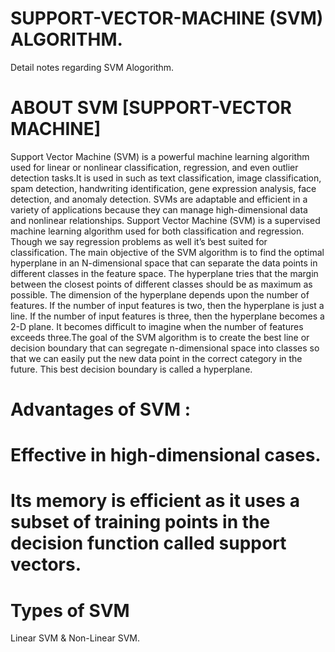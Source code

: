 # SUPPORT-VECTOR-MACHINE (SVM) ALGORITHM.
Detail notes regarding SVM Alogorithm.
# ABOUT SVM [SUPPORT-VECTOR MACHINE]
Support Vector Machine (SVM) is a powerful machine learning algorithm used for linear or nonlinear classification, regression, and even outlier detection tasks.It is used in such as text classification, image classification, spam detection, handwriting identification, gene expression analysis, face detection, and anomaly detection. 
SVMs are adaptable and efficient in a variety of applications because they can manage high-dimensional data and nonlinear relationships.
Support Vector Machine (SVM) is a supervised machine learning algorithm used for both classification and regression. 
Though we say regression problems as well it’s best suited for classification. 
The main objective of the SVM algorithm is to find the optimal hyperplane in an N-dimensional space that can separate the data points in different classes in the feature space. 
The hyperplane tries that the margin between the closest points of different classes should be as maximum as possible. 
The dimension of the hyperplane depends upon the number of features. If the number of input features is two, then the hyperplane is just a line. 
If the number of input features is three, then the hyperplane becomes a 2-D plane. It becomes difficult to imagine when the number of features exceeds three.The goal of the SVM algorithm is to create the best line or decision boundary that can segregate n-dimensional space into classes so that we can easily put the new data point in the correct category in the future. 
This best decision boundary is called a hyperplane. 
# Advantages of SVM :
# Effective in high-dimensional cases.
# Its memory is efficient as it uses a subset of training points in the decision function called support vectors.

# Types of SVM
Linear SVM & Non-Linear SVM.
